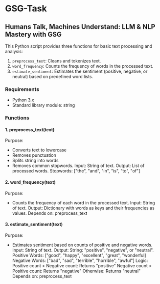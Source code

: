 # GSG-Task
## Humans Talk, Machines Understand: LLM & NLP Mastery with GSG
This Python script provides three functions for basic text processing and analysis:

1. `preprocess_text`: Cleans and tokenizes text.
2. `word_frequency`: Counts the frequency of words in the processed text.
3. `estimate_sentiment`: Estimates the sentiment (positive, negative, or neutral) based on predefined word lists.

### Requirements

- Python 3.x
- Standard library module: string

### Functions
#### 1. preprocess_text(text)

Purpose:
  - Converts text to lowercase
  - Removes punctuation
  - Splits string into words
  - Removes common stopwords.
Input: String of text.
Output: List of processed words.
Stopwords: ["the", "and", "in", "is", "to", "of"]

#### 2. word_frequency(text)

Purpose: 
  - Counts the frequency of each word in the processed text.
Input: String of text.
Output: Dictionary with words as keys and their frequencies as values.
Depends on: preprocess_text

#### 3. estimate_sentiment(text)

Purpose: 
  - Estimates sentiment based on counts of positive and negative words.
Input: String of text.
Output: String: "positive", "negative", or "neutral".
Positive Words: ["good", "happy", "excellent", "great", "wonderful]
Negative Words: ["bad", "sad", "terrible", "horrible", "awful"]
Logic:
Positive count > Negative count: Returns "positive"
Negative count > Positive count: Returns "negative"
Otherwise: Returns "neutral"
Depends on: preprocess_text

